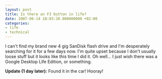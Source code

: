 ```yaml
---
layout: post
title: Is there an F3 button in life?
date: 2007-06-14 10:03:20.000000000 +02:00
categories:
- life
- technical
---
```

I can't find my brand new 4 gig SanDisk flash drive and I'm desperately searching for it for a few days now. I'm quite upset because I don't usually loose stuff but it looks like this time I did it. Oh well... I just wish there was a Google Desktop Life Edition, or something.

<b>Update (1 day later):</b> Found it in the car! Hooray!
